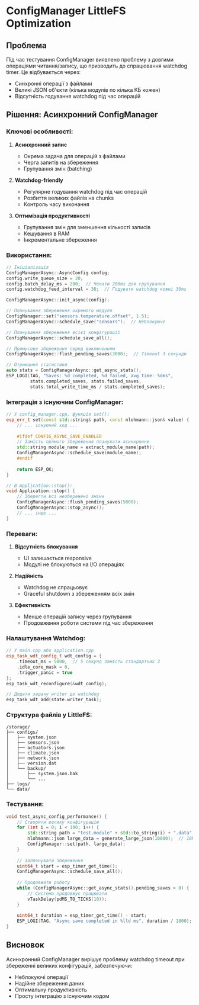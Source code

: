 # ConfigManager LittleFS Optimization

## Проблема
Під час тестування ConfigManager виявлено проблему з довгими операціями читання/запису, що призводить до спрацювання watchdog timer. Це відбувається через:
- Синхронні операції з файлами
- Великі JSON об'єкти (кілька модулів по кілька КБ кожен)
- Відсутність годування watchdog під час операцій

## Рішення: Асинхронний ConfigManager

### Ключові особливості:

1. **Асинхронний запис**
   - Окрема задача для операцій з файлами
   - Черга запитів на збереження
   - Групування змін (batching)

2. **Watchdog-friendly**
   - Регулярне годування watchdog під час операцій
   - Розбиття великих файлів на chunks
   - Контроль часу виконання

3. **Оптимізація продуктивності**
   - Групування змін для зменшення кількості записів
   - Кешування в RAM
   - Інкрементальне збереження

### Використання:

```cpp
// Ініціалізація
ConfigManagerAsync::AsyncConfig config;
config.write_queue_size = 20;
config.batch_delay_ms = 200;  // Чекати 200ms для групування
config.watchdog_feed_interval = 30;  // Годувати watchdog кожні 30ms

ConfigManagerAsync::init_async(config);

// Планування збереження окремого модуля
ConfigManager::set("sensors.temperature.offset", 1.5);
ConfigManagerAsync::schedule_save("sensors");  // Неблокуюче

// Планування збереження всієї конфігурації
ConfigManagerAsync::schedule_save_all();

// Примусове збереження перед виключенням
ConfigManagerAsync::flush_pending_saves(3000);  // Timeout 3 секунди

// Отримання статистики
auto stats = ConfigManagerAsync::get_async_stats();
ESP_LOGI(TAG, "Saves: %d completed, %d failed, avg time: %dms",
         stats.completed_saves, stats.failed_saves,
         stats.total_write_time_ms / stats.completed_saves);
```

### Інтеграція з існуючим ConfigManager:

```cpp
// У config_manager.cpp, функція set():
esp_err_t set(const std::string& path, const nlohmann::json& value) {
    // ... існуючий код ...
    
    #ifdef CONFIG_ASYNC_SAVE_ENABLED
    // Замість прямого збереження планувати асинхронне
    std::string module_name = extract_module_name(path);
    ConfigManagerAsync::schedule_save(module_name);
    #endif
    
    return ESP_OK;
}

// В Application::stop():
void Application::stop() {
    // Зберегти всі незбережені зміни
    ConfigManagerAsync::flush_pending_saves(5000);
    ConfigManagerAsync::stop_async();
    // ... інше ...
}
```

### Переваги:

1. **Відсутність блокування**
   - UI залишається responsive
   - Модулі не блокуються на I/O операціях

2. **Надійність**
   - Watchdog не спрацьовує
   - Graceful shutdown з збереженням всіх змін

3. **Ефективність**
   - Менше операцій запису через групування
   - Продовження роботи системи під час збереження

### Налаштування Watchdog:

```cpp
// У main.cpp або application.cpp
esp_task_wdt_config_t wdt_config = {
    .timeout_ms = 5000,  // 5 секунд замість стандартних 3
    .idle_core_mask = 0,
    .trigger_panic = true
};
esp_task_wdt_reconfigure(&wdt_config);

// Додати задачу writer до watchdog
esp_task_wdt_add(state.writer_task);
```

### Структура файлів у LittleFS:

```
/storage/
├── configs/
│   ├── system.json
│   ├── sensors.json
│   ├── actuators.json
│   ├── climate.json
│   ├── network.json
│   ├── version.dat
│   └── backup/
│       ├── system.json.bak
│       └── ...
├── logs/
└── data/
```

### Тестування:

```cpp
void test_async_config_performance() {
    // Створити велику конфігурацію
    for (int i = 0; i < 100; i++) {
        std::string path = "test.module" + std::to_string(i) + ".data";
        nlohmann::json large_data = generate_large_json(10000);  // 10KB
        ConfigManager::set(path, large_data);
    }
    
    // Запланувати збереження
    uint64_t start = esp_timer_get_time();
    ConfigManagerAsync::schedule_save_all();
    
    // Продовжити роботу
    while (ConfigManagerAsync::get_async_stats().pending_saves > 0) {
        // Система продовжує працювати
        vTaskDelay(pdMS_TO_TICKS(10));
    }
    
    uint64_t duration = esp_timer_get_time() - start;
    ESP_LOGI(TAG, "Async save completed in %lld ms", duration / 1000);
}
```

## Висновок

Асинхронний ConfigManager вирішує проблему watchdog timeout при збереженні великих конфігурацій, забезпечуючи:
- Неблокуючі операції
- Надійне збереження даних
- Оптимальну продуктивність
- Просту інтеграцію з існуючим кодом
